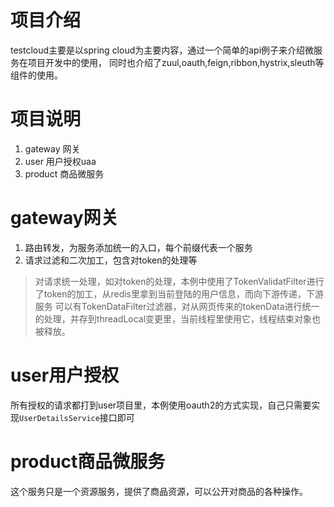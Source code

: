 # 项目介绍
testcloud主要是以spring cloud为主要内容，通过一个简单的api例子来介绍微服务在项目开发中的使用，
同时也介绍了zuul,oauth,feign,ribbon,hystrix,sleuth等组件的使用。

# 项目说明
1. gateway 网关
2. user 用户授权uaa
3. product 商品微服务

# gateway网关
1. 路由转发，为服务添加统一的入口，每个前缀代表一个服务
2. 请求过滤和二次加工，包含对token的处理等

> 对请求统一处理，如对token的处理，本例中使用了TokenValidatFilter进行了token的加工，从redis里拿到当前登陆的用户信息，而向下游传递，下游服务
可以有TokenDataFilter过滤器，对从网页传来的tokenData进行统一的处理，并存到threadLocal变更里，当前线程里使用它，线程结束对象也被释放。

# user用户授权
所有授权的请求都打到user项目里，本例使用oauth2的方式实现，自己只需要实现`UserDetailsService`接口即可

# product商品微服务
这个服务只是一个资源服务，提供了商品资源，可以公开对商品的各种操作。